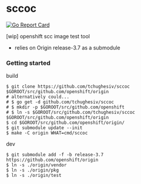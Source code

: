 # sccoc

[![Go Report Card](https://goreportcard.com/badge/github.com/tchughesiv/sccoc)](https://goreportcard.com/report/github.com/tchughesiv/sccoc)

[wip] openshift scc image test tool

 - relies on Origin release-3.7 as a submodule

### Getting started

build
```shell
$ git clone https://github.com/tchughesiv/sccoc $GOROOT/src/github.com/openshift/origin
# alternatively could... 
# $ go get -d github.com/tchughesiv/sccoc
# $ mkdir -p $GOROOT/src/github.com/openshift
# $ ln -s $GOROOT/src/github.com/tchughesiv/sccoc $GOROOT/src/github.com/openshift/origin
$ cd $GOROOT/src/github.com/openshift/origin/
$ git submodule update --init
$ make -C origin WHAT=cmd/sccoc
```

dev
```shell
$ git submodule add -f -b release-3.7 https://github.com/openshift/origin
$ ln -s ./origin/vendor
$ ln -s ./origin/pkg
$ ln -s ./origin/test
```
